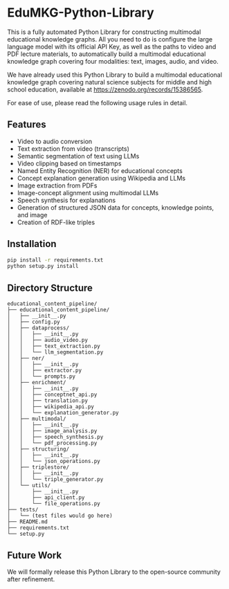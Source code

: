 # EduMKG-Python-Library
This is a fully automated Python Library for constructing multimodal educational knowledge graphs. All you need to do is configure the large language model with its official API Key, as well as the paths to video and PDF lecture materials, to automatically build a multimodal educational knowledge graph covering four modalities: text, images, audio, and video.

We have already used this Python Library to build a multimodal educational knowledge graph covering natural science subjects for middle and high school education, available at https://zenodo.org/records/15386565.

For ease of use, please read the following usage rules in detail.

## Features

- Video to audio conversion
- Text extraction from video (transcripts)
- Semantic segmentation of text using LLMs
- Video clipping based on timestamps
- Named Entity Recognition (NER) for educational concepts
- Concept explanation generation using Wikipedia and LLMs
- Image extraction from PDFs
- Image-concept alignment using multimodal LLMs
- Speech synthesis for explanations
- Generation of structured JSON data for concepts, knowledge points, and image
- Creation of RDF-like triples

## Installation

```bash
pip install -r requirements.txt
python setup.py install
```

## Directory Structure
```code
educational_content_pipeline/
├── educational_content_pipeline/
│   ├── __init__.py
│   ├── config.py
│   ├── dataprocess/
│   │   ├── __init__.py
│   │   ├── audio_video.py
│   │   ├── text_extraction.py
│   │   └── llm_segmentation.py
│   ├── ner/
│   │   ├── __init__.py
│   │   ├── extractor.py
│   │   └── prompts.py
│   ├── enrichment/
│   │   ├── __init__.py
│   │   ├── conceptnet_api.py
│   │   ├── translation.py
│   │   ├── wikipedia_api.py
│   │   └── explanation_generator.py
│   ├── multimodal/
│   │   ├── __init__.py
│   │   ├── image_analysis.py
│   │   ├── speech_synthesis.py
│   │   └── pdf_processing.py
│   ├── structuring/
│   │   ├── __init__.py
│   │   └── json_operations.py
│   ├── triplestore/
│   │   ├── __init__.py
│   │   └── triple_generator.py
│   └── utils/
│       ├── __init__.py
│       ├── api_client.py
│       └── file_operations.py
├── tests/
│   └── (test files would go here)
├── README.md
├── requirements.txt
└── setup.py
```
## Future Work
We will formally release this Python Library to the open-source community after refinement.
